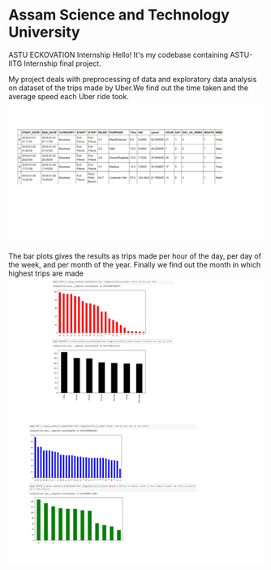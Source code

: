 # Assam Science and Technology University
ASTU ECKOVATION Internship
Hello!
It's my codebase containing ASTU-IITG Internship final project.

My project deals with preprocessing of data and exploratory data analysis on dataset of the trips made by Uber.We find out the time taken and the average speed each Uber ride took.
![The cleaned data table](data.png)

The bar plots gives the results as trips made per hour of the day, per day of the week, and per month of the year.
 Finally we find out the month in which  highest trips are made
![The bar plot  table](bar.png)
![The bar plot  table](bar2.png)